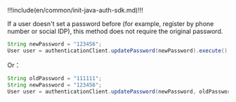 !!!include(en/common/init-java-auth-sdk.md)!!!

If a user doesn't set a password before (for example, register by phone number or social IDP), this method does not require the original password.

```java
String newPassword = "123456";
User user = authenticationClient.updatePassword(newPassword).execute();
```

Or：

```java
String oldPassword = "111111";
String newPassword = "123456";
User user = authenticationClient.updatePassword(newPassword, oldPassword).execute();
```
